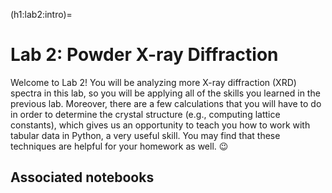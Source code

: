 (h1:lab2:intro)=
# Lab 2: Powder X-ray Diffraction


Welcome to Lab 2!
You will be analyzing more X-ray diffraction (XRD) spectra in this lab, so you will be applying all of the skills you learned in the previous lab.
Moreover, there are a few calculations that you will have to do in order to determine the crystal structure (e.g., computing lattice constants), which gives us an opportunity to teach you how to work with tabular data in Python, a very useful skill.
You may find that these techniques are helpful for your homework as well. 😉


## Associated notebooks 

```{tableofcontents}
```